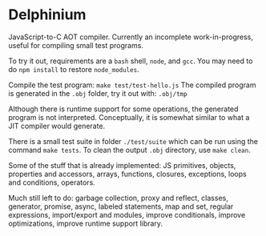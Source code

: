 # Delphinium

JavaScript-to-C AOT compiler.  Currently an incomplete work-in-progress, useful for compiling small test programs.

To try it out, requirements are a `bash` shell, `node`, and `gcc`.  You may need to do `npm install` to restore `node_modules`.

Compile the test program: `make test/test-hello.js`  The compiled program is generated in the `.obj` folder, try it out with: `.obj/tmp`

Although there is runtime support for some operations, the generated program is not interpreted.  Conceptually, it is somewhat similar to what a JIT compiler would generate.

There is a small test suite in folder `./test/suite` which can be run using the command `make tests`.  To clean the output `.obj` directory, use `make clean`.

Some of the stuff that is already implemented:  JS primitives, objects, properties and accessors, arrays, functions, closures, exceptions, loops and conditions, operators.

Much still left to do: garbage collection, proxy and reflect, classes, generator, promise, async, labeled statements, map and set, regular expressions, import/export and modules, improve conditionals, improve optimizations, improve runtime support library.
